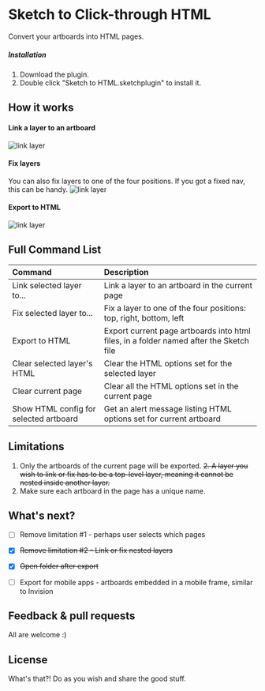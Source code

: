 # Sketch to Click-through HTML

Convert your artboards into HTML pages.

##### Installation

1. Download the plugin.
2. Double click "Sketch to HTML.sketchplugin" to install it.


## How it works ##

#### Link a layer to an artboard

![link layer](https://raw.githubusercontent.com/amin-nas/Sketch-to-Clickthrough-HTML/master/demo/1.gif)

#### Fix layers
You can also fix layers to one of the four positions. If you got a fixed nav, this can be handy. 
![link layer](https://raw.githubusercontent.com/amin-nas/Sketch-to-Clickthrough-HTML/master/demo/2.gif)

#### Export to HTML
![link layer](https://raw.githubusercontent.com/amin-nas/Sketch-to-Clickthrough-HTML/master/demo/3.gif)



## Full Command List ##

| Command                     | Description |
|:----------------------------|:----------------------------------------------------|
| Link selected layer to...   | Link a layer to an artboard in the current page |
| Fix selected layer to...    | Fix a layer to one of the four positions: top, right, bottom, left  |
| Export to HTML              | Export current page artboards into html files, in a folder named after the Sketch file |
| Clear selected layer's HTML | Clear the HTML options set for the selected layer  |
| Clear current page          | Clear all the HTML options set in the current page |
| Show HTML config for selected artboard | Get an alert message listing HTML options set for current artboard |

## Limitations ##

1. Only the artboards of the current page will be exported.
~~2. A layer you wish to link or fix has to be a top-level layer, meaning it cannot be nested inside another layer.~~
3. Make sure each artboard in the page has a unique name.

## What's next? ##
- [ ] Remove limitation #1 - perhaps user selects which pages
- [x] ~~Remove limitation #2 - Link or fix nested layers~~
- [x] ~~Open folder after export~~
- [ ] Export for mobile apps - artboards embedded in a mobile frame, similar to Invision
 

## Feedback & pull requests ##

All are welcome  :)


## License ##

What's that?!
Do as you wish and share the good stuff.
